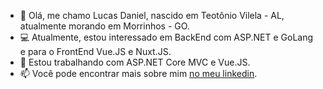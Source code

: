 - 👋 Olá, me chamo Lucas Daniel, nascido em Teotônio Vilela - AL, atualmente morando em Morrinhos - GO.
- :computer: Atualmente, estou interessado em BackEnd com ASP.NET e GoLang e para o FrontEnd Vue.JS e Nuxt.JS.
- :office: Estou trabalhando com ASP.NET Core MVC e Vue.JS.
- 📫 Você pode encontrar mais sobre mim [no meu linkedin](https://www.linkedin.com/in/lucas-daniel-da-silva-69b146188/).
